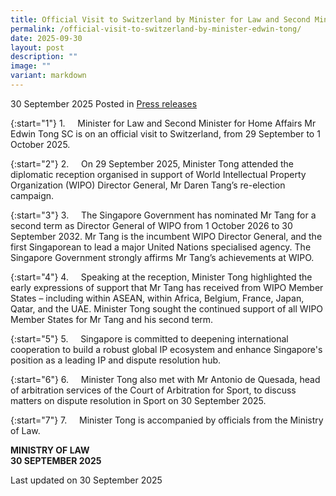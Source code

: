 ```yaml
---
title: Official Visit to Switzerland by Minister for Law and Second Minister for Home Affairs Mr Edwin Tong SC
permalink: /official-visit-to-switzerland-by-minister-edwin-tong/
date: 2025-09-30
layout: post
description: ""
image: ""
variant: markdown
---
```

30 September 2025 Posted in [Press releases](/news/press-releases)

{:start="1"}
1.&nbsp;&nbsp;&nbsp;&nbsp; Minister for Law and Second Minister for Home Affairs Mr Edwin Tong SC is on an official visit to Switzerland, from 29 September to 1 October 2025.

{:start="2"}
2.&nbsp;&nbsp;&nbsp;&nbsp; On 29 September 2025, Minister Tong attended the diplomatic reception organised in support of World Intellectual Property Organization (WIPO) Director General, Mr Daren Tang’s re-election campaign.

{:start="3"}
3.&nbsp;&nbsp;&nbsp;&nbsp; The Singapore Government has nominated Mr Tang for a second term as Director General of WIPO from 1 October 2026 to 30 September 2032. Mr Tang is the incumbent WIPO Director General, and the first Singaporean to lead a major United Nations specialised agency. The Singapore Government strongly affirms Mr Tang’s achievements at WIPO.

{:start="4"}
4.&nbsp;&nbsp;&nbsp;&nbsp; Speaking at the reception, Minister Tong highlighted the early expressions of support that Mr Tang has received from WIPO Member States – including within ASEAN, within Africa, Belgium, France, Japan, Qatar, and the UAE. Minister Tong sought the continued support of all WIPO Member States for Mr Tang and his second term.

{:start="5"}
5.&nbsp;&nbsp;&nbsp;&nbsp; Singapore is committed to deepening international cooperation to build a robust global IP ecosystem and enhance Singapore's position as a leading IP and dispute resolution hub.

{:start="6"}
6.&nbsp;&nbsp;&nbsp;&nbsp; Minister Tong also met with Mr Antonio de Quesada, head of arbitration services of the Court of Arbitration for Sport, to discuss matters on dispute resolution in Sport on 30 September 2025.

{:start="7"}
7.&nbsp;&nbsp;&nbsp;&nbsp; Minister Tong is accompanied by officials from the Ministry of Law.

<b>MINISTRY OF LAW</b><br>
<b>30 SEPTEMBER 2025</b>

<p class="right-side-updated">Last updated on 30 September 2025</p>
